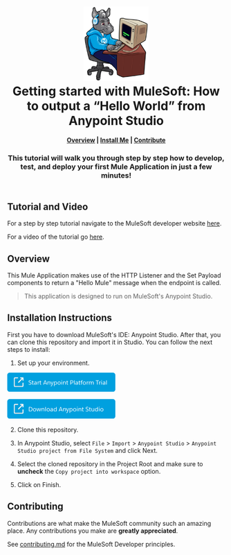 <h1 align="center">
	<img
	width="150"
	src="/images/max-terminal.gif"></br>
	Getting started with MuleSoft: How to output a “Hello World” from Anypoint Studio<br>     
</h1>

<h4 align="center">
	<a href="#overview">Overview</a> |
	<a href="#installation-instructions">Install Me</a> |
	<a href="#contributing">Contribute</a>
</h4>
	
<h3 align="center">
This tutorial will walk you through step by step how to develop, test, and deploy your first Mule Application in just a few minutes!<br><br>
</h3>




## Tutorial and Video

For a step by step tutorial navigate to the MuleSoft developer website [here](https://developer.mulesoft.com/tutorials-and-howtos/getting-started/hello-mule/).

For a video of the tutorial go [here](https://youtu.be/KkmLvZ20rf8).

## Overview

This Mule Application makes use of the HTTP Listener and the Set Payload components to return a "Hello Mule" message when the endpoint is called.

> This application is designed to run on MuleSoft's Anypoint Studio.

## Installation Instructions

First you have to download MuleSoft's IDE: Anypoint Studio. After that, you can clone this repository and import it in Studio. You can follow the next steps to install:

1. Set up your environment.

<a href="https://anypoint.mulesoft.com/login/signup" ><img width="250" src="/images/start-platform.png"><a>
	
<a href="https://www.mulesoft.com/lp/dl/studio" ><img width="250" src="/images/download-studio.png"><a>

2. Clone this repository.

3. In Anypoint Studio, select `File` > `Import` > `Anypoint Studio` > `Anypoint Studio project from File System` and click Next.

4. Select the cloned repository in the Project Root and make sure to **uncheck** the `Copy project into workspace` option.

5. Click on Finish.

## Contributing

Contributions are what make the MuleSoft community such an amazing place. Any contributions you make are **greatly appreciated**.
	
See [contributing.md](/contributing.md) for the MuleSoft Developer principles.


